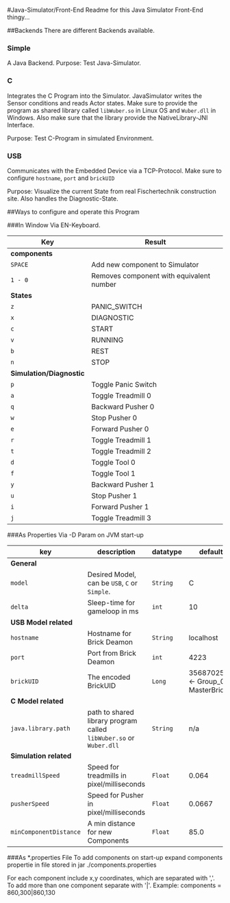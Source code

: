 #Java-Simulator/Front-End
Readme for this Java Simulator Front-End thingy...

##Backends
There are different Backends available.

### Simple
A Java Backend.
Purpose: Test Java-Simulator.

### C
Integrates the C Program into the Simulator. JavaSimulator writes the Sensor conditions and reads Actor states.
Make sure to provide the program as shared library called `libWuber.so` in Linux OS and `Wuber.dll` in Windows.
Also make sure that the library provide the NativeLibrary-JNI Interface.
 
Purpose: Test C-Program in simulated Environment. 

### USB
Communicates with the Embedded Device via a TCP-Protocol.
Make sure to configure `hostname`, `port` and `brickUID`
 
Purpose: Visualize the current State from real Fischertechnik construction site. Also handles the Diagnostic-State. 

##Ways to configure and operate this Program

###In Window
Via EN-Keyboard.

|Key|Result|
|---|------|
| **components** |
| `SPACE` | Add new component to Simulator|
| `1 - 0` | Removes component with equivalent number|
| **States** |
|`z`| PANIC_SWITCH |
|`x`| DIAGNOSTIC |
|`c`| START |
|`v`| RUNNING |
|`b`| REST |
|`n`| STOP |
| **Simulation/Diagnostic** |
|`p`| Toggle Panic Switch |
|`a`| Toggle Treadmill 0 |
|`q`| Backward Pusher 0 |
|`w`| Stop Pusher 0 |
|`e`| Forward Pusher 0 |
|`r`| Toggle Treadmill 1 |
|`t`| Toggle Treadmill 2 |
|`d`| Toggle Tool 0 |
|`f`| Toggle Tool 1 |
|`y`| Backward Pusher 1 |
|`u`| Stop Pusher 1 |
|`i`| Forward Pusher 1 |
|`j`| Toggle Treadmill 3 |

###As Properties
Via -D Param on JVM start-up

| key | description | datatype | default|
|-----|-------------|----------|--------|
| **General** |
| `model` | Desired Model, can be `USB`, `C` or `Simple`. | `String` | C |
| `delta` | Sleep-time for gameloop in ms | `int` | 10 |
| **USB Model related** |
| `hostname` | Hostname for Brick Deamon | `String` | localhost |
| `port` | Port from Brick Deamon | `int` | 4223 |
| `brickUID` | The encoded BrickUID | `Long` | 3568702513 <- Group_01 MasterBrick |
| **C Model related** |
| `java.library.path` | path to shared library program called `libWuber.so` or `Wuber.dll` | `String` | n/a |
| **Simulation related** |
| `treadmillSpeed` | Speed for treadmills in pixel/milliseconds | `Float` | 0.064 |
| `pusherSpeed` | Speed for Pusher in pixel/milliseconds | `Float` | 0.0667 |
| `minComponentDistance` | A min distance for new Components | `Float` | 85.0 |


###As \*.properties File
To add components on start-up expand components propertie in file stored in jar ./components.properties

For each component include x,y coordinates, which are separated with ','. To add more than one component separate with '|'. 
Example:
components = 860,300|860,130
